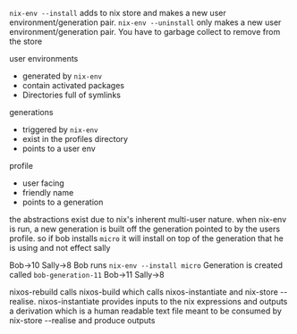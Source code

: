`nix-env --install` adds to nix store and makes a new user environment/generation pair.
`nix-env --uninstall` only makes a new user environment/generation pair. You have to garbage collect to remove from the store

user environments
* generated by `nix-env`
* contain activated packages
* Directories full of symlinks

generations
* triggered by `nix-env`
* exist in the profiles directory
* points to a user env

profile
* user facing
* friendly name
* points to a generation



the abstractions exist due to nix's inherent multi-user nature. when nix-env is run, a new generation is built off the generation pointed to by the users profile. so if bob installs `micro` it will install on top of the generation that he is using and not effect sally

Bob->10
Sally->8
Bob runs `nix-env --install micro`
Generation is created called `bob-generation-11`
Bob->11
Sally->8


nixos-rebuild calls nixos-build which calls nixos-instantiate and nix-store --realise. nixos-instantiate provides inputs to the nix expressions and outputs a derivation which is a human readable text file meant to be consumed by nix-store --realise and produce outputs